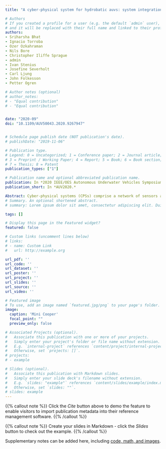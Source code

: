 ```yaml
---
title: "A cyber-physical system for hydrobatic auvs: system integration and field demonstration"

# Authors
# If you created a profile for a user (e.g. the default `admin` user), write the username (folder name) here 
# and it will be replaced with their full name and linked to their profile.
authors:
- Sriharsha Bhat
- Ignacio Torroba
- Ozer Ozkahraman
- Nils Bore
- Christopher Iliffe Sprague
- admin
- Ivan Stenius
- Josefine Severholt
- Carl Ljung 
- John Folkesson
- Petter Ogren

# Author notes (optional)
# author_notes:
# - "Equal contribution"
# - "Equal contribution"


date: "2020-09"
doi: "10.1109/AUV50043.2020.9267947"


# Schedule page publish date (NOT publication's date).
# publishDate: "2019-11-06"

# Publication type.
# Legend: 0 = Uncategorized; 1 = Conference paper; 2 = Journal article;
# 3 = Preprint / Working Paper; 4 = Report; 5 = Book; 6 = Book section;
# 7 = Thesis; 8 = Patent
publication_types: ["1"]

# Publication name and optional abbreviated publication name.
publication: In *2020 IEEE/OES Autonomous Underwater Vehicles Symposium (AUV)*
publication_short: In *AUV2020.*

Abstract: Cyber-physical systems (CPSs) comprise a network of sensors and actuators that are integrated with a computing and communication core. Hydrobatic Autonomous Underwater Vehicles (AUVs) can be efficient and agile, offering new use cases in ocean production, environmental sensing and security. In this paper, a CPS concept for hydrobatic AUVs is validated in real- world field trials with the hydrobatic AUV SAM developed at the Swedish Maritime Robotics Center (SMaRC). We present system integration of hardware systems, software subsystems for mission planning using Neptus, mission execution using behavior trees, flight and trim control, navigation and dead reckoning. Together with the software systems, we show simulation environments in Simulink and Stonefish for virtual validation of the entire CPS. Extensive field validation of the different components of the CPS has been performed. Results of a field demonstration scenario involving the search and inspection of a submerged Mini Cooper using payload cameras on SAM in the Baltic Sea are presented. The full system including the mission planning interface, behavior tree, controllers, dead-reckoning and object detection algorithm is validated. The submerged target is successfully detected both in simulation and reality, and simulation tools show tight integration with target hardware.
# Summary. An optional shortened abstract.
# summary: Lorem ipsum dolor sit amet, consectetur adipiscing elit. Duis posuere tellus ac convallis placerat. Proin tincidunt magna sed ex sollicitudin # condimentum.

tags: []

# Display this page in the Featured widget?
featured: false

# Custom links (uncomment lines below)
# links:
# - name: Custom Link
#   url: http://example.org

url_pdf: ''
url_code: ''
url_dataset: ''
url_poster: ''
url_project: ''
url_slides: ''
url_source: ''
url_video: ''

# Featured image
# To use, add an image named `featured.jpg/png` to your page's folder. 
image:
  caption: 'Mini Cooper'
  focal_point: ""
  preview_only: false

# Associated Projects (optional).
#   Associate this publication with one or more of your projects.
#   Simply enter your project's folder or file name without extension.
#   E.g. `internal-project` references `content/project/internal-project/index.md`.
#   Otherwise, set `projects: []`.
# projects:
# - example

# Slides (optional).
#   Associate this publication with Markdown slides.
#   Simply enter your slide deck's filename without extension.
#   E.g. `slides: "example"` references `content/slides/example/index.md`.
#   Otherwise, set `slides: ""`.
# slides: example
---
```


{{% callout note %}}
Click the *Cite* button above to demo the feature to enable visitors to import publication metadata into their reference management software.
{{% /callout %}}

{{% callout note %}}
Create your slides in Markdown - click the *Slides* button to check out the example.
{{% /callout %}}

Supplementary notes can be added here, including [code, math, and images](https://wowchemy.com/docs/writing-markdown-latex/).
